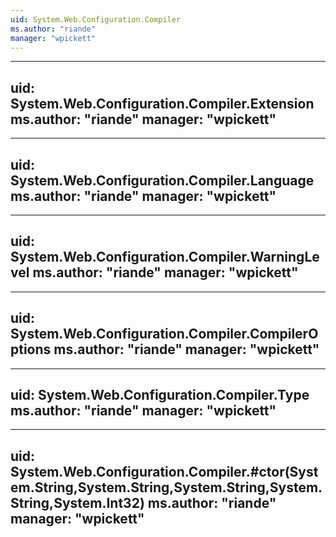 ```yaml
---
uid: System.Web.Configuration.Compiler
ms.author: "riande"
manager: "wpickett"
---
```


---
uid: System.Web.Configuration.Compiler.Extension
ms.author: "riande"
manager: "wpickett"
---

---
uid: System.Web.Configuration.Compiler.Language
ms.author: "riande"
manager: "wpickett"
---

---
uid: System.Web.Configuration.Compiler.WarningLevel
ms.author: "riande"
manager: "wpickett"
---

---
uid: System.Web.Configuration.Compiler.CompilerOptions
ms.author: "riande"
manager: "wpickett"
---

---
uid: System.Web.Configuration.Compiler.Type
ms.author: "riande"
manager: "wpickett"
---

---
uid: System.Web.Configuration.Compiler.#ctor(System.String,System.String,System.String,System.String,System.Int32)
ms.author: "riande"
manager: "wpickett"
---

